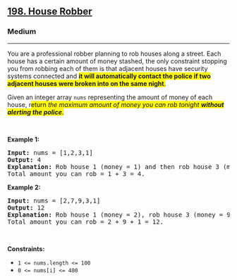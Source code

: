 <h2><a href="https://leetcode.com/problems/house-robber/">198. House Robber</a></h2><h3>Medium</h3><hr><div><p>You are a professional robber planning to rob houses along a street. Each house has a certain amount of money stashed, the only constraint stopping you from robbing each of them is that adjacent houses have security systems connected and <b><span class="highlighter--highlighted" data-highlight-id="0" style="background-color: rgb(255, 246, 21); color: inherit;">it will automatically contact the police if two adjacent houses were broken into on the same night</span></b><span class="highlighter--highlighted" data-highlight-id="0" style="background-color: rgb(255, 246, 21); color: inherit;">.</span></p>

<p>Given an integer array <code>nums</code> representing the amount of money of each house, r<span class="highlighter--highlighted" data-highlight-id="1" style="background-color: rgb(255, 246, 21); color: inherit;">eturn </span><em><span class="highlighter--highlighted" data-highlight-id="1" style="background-color: rgb(255, 246, 21); color: inherit;">the maximum amount of money you can rob tonight </span><b><span class="highlighter--highlighted" data-highlight-id="1" style="background-color: rgb(255, 246, 21); color: inherit;">without alerting the police</span></b></em><span class="highlighter--highlighted" data-highlight-id="1" style="background-color: rgb(255, 246, 21); color: inherit;">.</span></p>

<p>&nbsp;</p>
<p><strong>Example 1:</strong></p>

<pre><strong>Input:</strong> nums = [1,2,3,1]
<strong>Output:</strong> 4
<strong>Explanation:</strong> Rob house 1 (money = 1) and then rob house 3 (money = 3).
Total amount you can rob = 1 + 3 = 4.
</pre>

<p><strong>Example 2:</strong></p>

<pre><strong>Input:</strong> nums = [2,7,9,3,1]
<strong>Output:</strong> 12
<strong>Explanation:</strong> Rob house 1 (money = 2), rob house 3 (money = 9) and rob house 5 (money = 1).
Total amount you can rob = 2 + 9 + 1 = 12.
</pre>

<p>&nbsp;</p>
<p><strong>Constraints:</strong></p>

<ul>
	<li><code>1 &lt;= nums.length &lt;= 100</code></li>
	<li><code>0 &lt;= nums[i] &lt;= 400</code></li>
</ul>
</div>